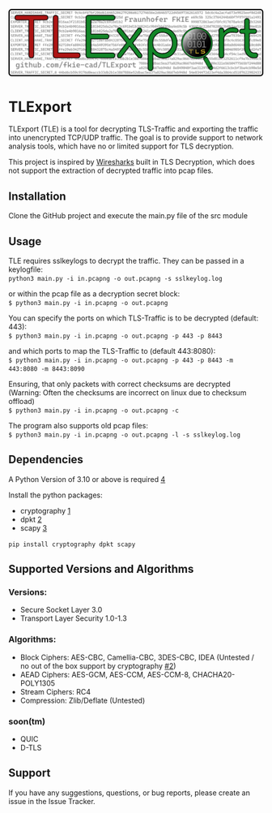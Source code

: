 ![logo.svg](logo.svg)


# TLExport
TLExport (TLE) is a tool for decrypting TLS-Traffic and exporting the 
traffic into unencrypted TCP/UDP traffic. The goal is to provide support to network analysis tools, 
which have no or limited support for TLS decryption.

This project is inspired by [Wiresharks] built in TLS Decryption, which does not support the extraction 
of decrypted traffic into pcap files.

## Installation
Clone the GitHub project and execute the main.py file of the src module

## Usage
TLE requires sslkeylogs to decrypt the traffic.
They can be passed in a keylogfile:<br>
```python3 main.py -i in.pcapng -o out.pcapng -s sslkeylog.log```

or within the pcap file as a decryption secret block:<br>
```$ python3 main.py -i in.pcapng -o out.pcapng```

You can specify the ports on which TLS-Traffic is to be decrypted (default: 443):<br>
```$ python3 main.py -i in.pcapng -o out.pcapng -p 443 -p 8443```

and which ports to map the TLS-Traffic to (default 443:8080):<br>
```$ python3 main.py -i in.pcapng -o out.pcapng -p 443 -p 8443 -m 443:8080 -m 8443:8090```

Ensuring, that only packets with correct checksums are decrypted<br> 
(Warning: Often the checksums are incorrect on linux due to checksum offload)<br>
```$ python3 main.py -i in.pcapng -o out.pcapng -c```

The program also supports old pcap files:<br>
```$ python3 main.py -i in.pcapng -o out.pcapng -l -s sslkeylog.log```

## Dependencies
A Python Version of 3.10 or above is required [4]

Install the python packages:
- cryptography    [1]
- dpkt                  [2] 
- scapy [3]

```pip install cryptography dpkt scapy```

## Supported Versions and Algorithms
### Versions:
- Secure Socket Layer 3.0
- Transport Layer Security 1.0-1.3
### Algorithms:
- Block Ciphers: AES-CBC, Camellia-CBC, 3DES-CBC, IDEA (Untested / no out of the box support by cryptography [#2])
- AEAD Ciphers: AES-GCM, AES-CCM, AES-CCM-8, CHACHA20-POLY1305
- Stream Ciphers: RC4
- Compression: Zlib/Deflate (Untested)
### soon(tm)
- QUIC
- D-TLS

## Support
If you have any suggestions, questions, or bug reports, please create an issue in the Issue Tracker.

[1]: https://pypi.org/project/cryptography/
[2]: https://pypi.org/project/dpkt/
[3]: https://pypi.org/project/scapy/
[4]: https://www.python.org/
[Wiresharks]: https://www.wireshark.org/
[#2]: https://github.com/fkie-cad/TLExport/issues/2


